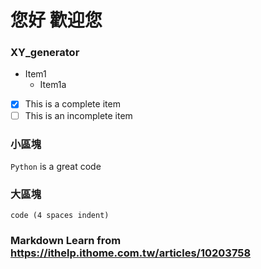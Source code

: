 # 您好 歡迎您

### XY_generator
* Item1
  * Item1a 
- [x] This is a complete item
- [ ] This is an incomplete item

### 小區塊
`Python` is a great code
### 大區塊
    code (4 spaces indent)

### Markdown Learn from https://ithelp.ithome.com.tw/articles/10203758
